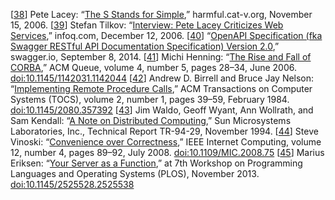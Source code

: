 [[38](ch04.html#Lacey2006ul-marker)] Pete Lacey:
“[The S
Stands for Simple](http://harmful.cat-v.org/software/xml/soap/simple),” harmful.cat-v.org, November 15, 2006. [[39](ch04.html#Tilkov2006tb-marker)] Stefan Tilkov:
“[Interview: Pete Lacey Criticizes
Web Services](http://www.infoq.com/articles/pete-lacey-ws-criticism),” infoq.com, December 12, 2006. [[40](ch04.html#Swagger2014-marker)] “[OpenAPI
Specification (fka Swagger RESTful API Documentation Specification) Version 2.0](http://swagger.io/specification/),”
swagger.io, September 8, 2014. [[41](ch04.html#Henning2006jb-marker)] Michi Henning:
“[The Rise and Fall of CORBA](http://queue.acm.org/detail.cfm?id=1142044),”
ACM Queue, volume 4, number 5, pages 28–34, June 2006.
[doi:10.1145/1142031.1142044](http://dx.doi.org/10.1145/1142031.1142044) [[42](ch04.html#Birrell1984hv-marker)] Andrew D. Birrell and Bruce Jay Nelson:
“[Implementing
Remote Procedure Calls](http://www.cs.princeton.edu/courses/archive/fall03/cs518/papers/rpc.pdf),” ACM Transactions on Computer Systems (TOCS),
volume 2, number 1, pages 39–59, February 1984.
[doi:10.1145/2080.357392](http://dx.doi.org/10.1145/2080.357392) [[43](ch04.html#Waldo1994wx_ch4-marker)] Jim Waldo, Geoff Wyant, Ann Wollrath, and Sam Kendall:
“[A Note on Distributed Computing](http://m.mirror.facebook.net/kde/devel/smli_tr-94-29.pdf),”
Sun Microsystems Laboratories, Inc., Technical Report TR-94-29, November 1994. [[44](ch04.html#Vinoski2008gv-marker)] Steve Vinoski:
“[Convenience over
Correctness](http://steve.vinoski.net/pdf/IEEE-Convenience_Over_Correctness.pdf),” IEEE Internet Computing, volume 12, number 4, pages 89–92, July 2008.
[doi:10.1109/MIC.2008.75](http://dx.doi.org/10.1109/MIC.2008.75) [[45](ch04.html#Eriksen2013gz-marker)] Marius Eriksen:
“[Your Server as a Function](http://monkey.org/~marius/funsrv.pdf),” at
7th Workshop on Programming Languages and Operating Systems (PLOS), November 2013.
[doi:10.1145/2525528.2525538](http://dx.doi.org/10.1145/2525528.2525538)